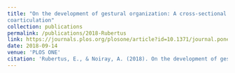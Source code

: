 ```yaml
---
title: "On the development of gestural organization: A cross-sectional study of vowel-to-vowel anticipatory
coarticulation"
collection: publications
permalink: /publications/2018-Rubertus
link: https://journals.plos.org/plosone/article?id=10.1371/journal.pone.0203562
date: 2018-09-14
venue: 'PLOS ONE'
citation: 'Rubertus, E., & Noiray, A. (2018). On the development of gestural organization: A cross-sectional study of vowel-to-vowel anticipatory coarticulation. <i>PLOS ONE, 13</i>(9), e0203562.'
---
```

